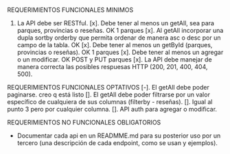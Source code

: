 REQUERIMIENTOS FUNCIONALES MINIMOS
1. La API debe ser RESTful.
[x]. Debe tener al menos un getAll, sea para parques, provincias o reseñas. OK 1 parques
[x]. Al getAll incorporar una dupla sortby orderby que permita ordenar de manera asc o desc por un campo de la tabla. OK
[x]. Debe tener al menos un getById (parques, provincias o reseñas). OK 1 parques
[x]. Debe tener al menos un agregar o un modificar. OK POST y PUT parques
[x]. La API debe manejar de manera correcta las posibles respuesas HTTP (200, 201, 400, 404, 500).

REQUERIMIENTOS FUNCIONALES OPTATIVOS
[-]. El getAll debe poder paginarse. creo q está listo
[]. El getAll debe poder filtrarse por un valor específico de cualquiera de sus columnas (filterby - reseñas).
[]. Igual al punto 3 pero por cualquier columna.
[]. API auth para agregar o modificar.

REQUERIMIENTOS NO FUNCIONALES OBLIGATORIOS
- Documentar cada api en un READMME.md para su posterior uso por un tercero (una descripción de cada endpoint, como se usan y ejemplos).
